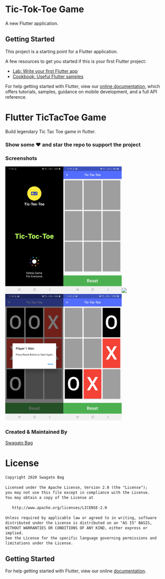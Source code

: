 # Tic-Tok-Toe Game

A new Flutter application.

## Getting Started

This project is a starting point for a Flutter application.

A few resources to get you started if this is your first Flutter project:

- [Lab: Write your first Flutter app](https://flutter.dev/docs/get-started/codelab)
- [Cookbook: Useful Flutter samples](https://flutter.dev/docs/cookbook)

For help getting started with Flutter, view our
[online documentation](https://flutter.dev/docs), which offers tutorials,
samples, guidance on mobile development, and a full API reference.

# Flutter TicTacToe Game

Build legendary Tic Tac Toe game in flutter.

### Show some :heart: and star the repo to support the project

### Screenshots

<img src="images/ss1.jpg" height="400em" /><img src="images/ss2.jpg" height="400em" />![](images/vs1.gif|width=400)<img src="images/ss3.jpg" height="400em" /><img src="images/ss4.jpg" height="400em" />

### Created & Maintained By

[Swagato Bag](https://github.com/swagatobag2000)


# License

    Copyright 2020 Swagato Bag

    Licensed under the Apache License, Version 2.0 (the "License");
    you may not use this file except in compliance with the License.
    You may obtain a copy of the License at

       http://www.apache.org/licenses/LICENSE-2.0

    Unless required by applicable law or agreed to in writing, software
    distributed under the License is distributed on an "AS IS" BASIS,
    WITHOUT WARRANTIES OR CONDITIONS OF ANY KIND, either express or implied.
    See the License for the specific language governing permissions and
    limitations under the License.

## Getting Started

For help getting started with Flutter, view our online
[documentation](https://flutter.io/).
